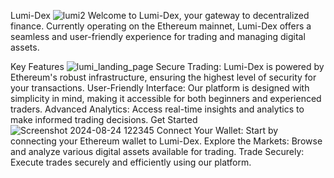 Lumi-Dex
![lumi2](https://github.com/user-attachments/assets/4ffc12dd-e1b3-4b74-bf48-28162c70b8e7)
Welcome to Lumi-Dex, your gateway to decentralized finance. Currently operating on the Ethereum mainnet, Lumi-Dex offers a seamless and user-friendly experience for trading and managing digital assets.

Key Features
![lumi_landing_page](https://github.com/user-attachments/assets/709bcec7-fb22-47dd-9ced-1cb1e6f7eaf7)
Secure Trading: Lumi-Dex is powered by Ethereum's robust infrastructure, ensuring the highest level of security for your transactions.
User-Friendly Interface: Our platform is designed with simplicity in mind, making it accessible for both beginners and experienced traders.
Advanced Analytics: Access real-time insights and analytics to make informed trading decisions.
Get Started
![Screenshot 2024-08-24 122345](https://github.com/user-attachments/assets/10a75a40-204a-4ea4-889c-c8ff7f11e52b)
Connect Your Wallet: Start by connecting your Ethereum wallet to Lumi-Dex.
Explore the Markets: Browse and analyze various digital assets available for trading.
Trade Securely: Execute trades securely and efficiently using our platform.

